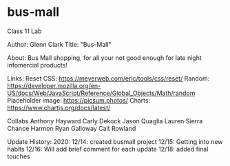 # bus-mall
Class 11 Lab

Author: Glenn Clark
Title: "Bus-Mall"

About: Bus Mall shopping, for all your not good enough for late night infomercial products!

Links:
Reset CSS: https://meyerweb.com/eric/tools/css/reset/
Random: https://developer.mozilla.org/en-US/docs/Web/JavaScript/Reference/Global_Objects/Math/random
Placeholder image: https://picsum.photos/
Charts: https://www.chartjs.org/docs/latest/

Collabs
Anthony Hayward
Carly Dekock
Jason Quaglia
Lauren Sierra
Chance Harmon
Ryan Galloway
Cait Rowland

Update History:
2020:
12/14: created busmall project
12/15: Getting into new habits
12/16: Will add brief comment for each update 
12/18: added final touches